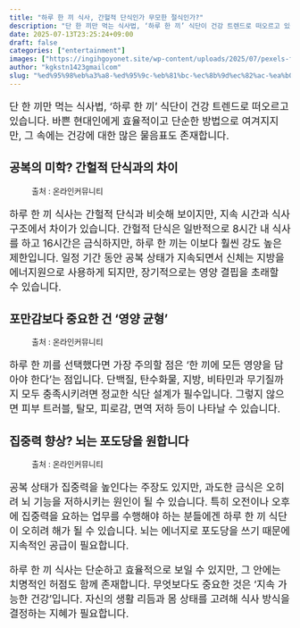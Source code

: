 ```yaml
---
title: "하루 한 끼 식사, 간헐적 단식인가 무모한 절식인가?"
description: "단 한 끼만 먹는 식사법, ‘하루 한 끼’ 식단이 건강 트렌드로 떠오르고 있습니다. 바쁜 현대인에게 효율적이고 단순한 방법으로 여겨지지만, 그 속에는 건강에 대한 많은 물음표도 존재합니다."
date: 2025-07-13T23:25:24+09:00
draft: false
categories: ["entertainment"]
images: ["https://ingihgoyonet.site/wp-content/uploads/2025/07/pexels-foodie-factor-162291-566566-1024x683.jpg", "https://ingihgoyonet.site/wp-content/uploads/2025/07/pexels-catscoming-406152-1024x623.jpg", "https://ingihgoyonet.site/wp-content/uploads/2025/07/pexels-pixabay-361184-1024x683.jpg"]
author: "kgkstn1423gmailcom"
slug: "%ed%95%98%eb%a3%a8-%ed%95%9c-%eb%81%bc-%ec%8b%9d%ec%82%ac-%ea%b0%84%ed%97%90%ec%a0%81-%eb%8b%a8%ec%8b%9d%ec%9d%b8%ea%b0%80-%eb%ac%b4%eb%aa%a8%ed%95%9c-%ec%a0%88%ec%8b%9d%ec%9d%b8%ea%b0%80"
---
```


<p style="font-size:18px">단 한 끼만 먹는 식사법, ‘하루 한 끼’ 식단이 건강 트렌드로 떠오르고 있습니다. 바쁜 현대인에게 효율적이고 단순한 방법으로 여겨지지만, 그 속에는 건강에 대한 많은 물음표도 존재합니다.</p> <h2 >공복의 미학? 간헐적 단식과의 차이</h2> <figure ><img src="https://ingihgoyonet.site/wp-content/uploads/2025/07/pexels-foodie-factor-162291-566566-1024x683.jpg" alt="" style="aspect-ratio:16/9;object-fit:cover"/><figcaption >출처 : 온라인커뮤니티</figcaption></figure> <p style="font-size:18px">하루 한 끼 식사는 간헐적 단식과 비슷해 보이지만, 지속 시간과 식사 구조에서 차이가 있습니다. 간헐적 단식은 일반적으로 8시간 내 식사를 하고 16시간은 금식하지만, 하루 한 끼는 이보다 훨씬 강도 높은 제한입니다. 일정 기간 동안 공복 상태가 지속되면서 신체는 지방을 에너지원으로 사용하게 되지만, 장기적으로는 영양 결핍을 초래할 수 있습니다.</p> <h2 >포만감보다 중요한 건 ‘영양 균형’</h2> <figure ><img src="https://ingihgoyonet.site/wp-content/uploads/2025/07/pexels-catscoming-406152-1024x623.jpg" alt="" style="aspect-ratio:16/9;object-fit:cover"/><figcaption >출처 : 온라인커뮤니티</figcaption></figure> <p style="font-size:18px">하루 한 끼를 선택했다면 가장 주의할 점은 ‘한 끼에 모든 영양을 담아야 한다’는 점입니다. 단백질, 탄수화물, 지방, 비타민과 무기질까지 모두 충족시키려면 정교한 식단 설계가 필수입니다. 그렇지 않으면 피부 트러블, 탈모, 피로감, 면역 저하 등이 나타날 수 있습니다.</p> <h2 >집중력 향상? 뇌는 포도당을 원합니다</h2> <figure ><img src="https://ingihgoyonet.site/wp-content/uploads/2025/07/pexels-pixabay-361184-1024x683.jpg" alt="" style="aspect-ratio:16/9;object-fit:cover"/><figcaption >출처 : 온라인커뮤니티</figcaption></figure> <p style="font-size:18px">공복 상태가 집중력을 높인다는 주장도 있지만, 과도한 금식은 오히려 뇌 기능을 저하시키는 원인이 될 수 있습니다. 특히 오전이나 오후에 집중력을 요하는 업무를 수행해야 하는 분들에겐 하루 한 끼 식단이 오히려 해가 될 수 있습니다. 뇌는 에너지로 포도당을 쓰기 때문에 지속적인 공급이 필요합니다.</p> <p style="font-size:18px">하루 한 끼 식사는 단순하고 효율적으로 보일 수 있지만, 그 안에는 치명적인 허점도 함께 존재합니다. 무엇보다도 중요한 것은 ‘지속 가능한 건강’입니다. 자신의 생활 리듬과 몸 상태를 고려해 식사 방식을 결정하는 지혜가 필요합니다.</p>